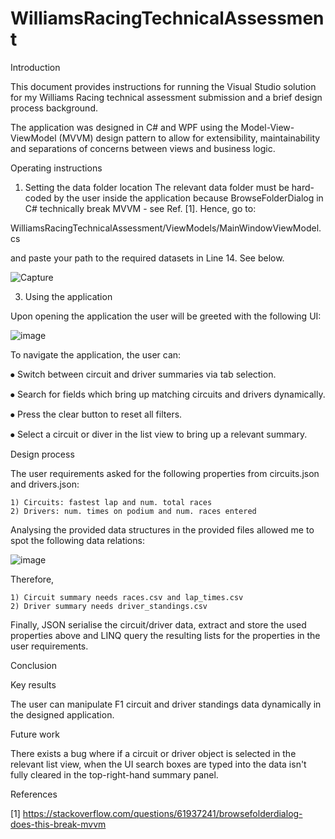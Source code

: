 # WilliamsRacingTechnicalAssessment

Introduction

This document provides instructions for running the Visual Studio solution for my Williams Racing technical assessment submission and a brief design process background. 

The application was designed in C# and WPF using the Model-View-ViewModel (MVVM) design pattern to allow for extensibility, maintainability and separations of concerns between views and business logic.

Operating instructions

1) Setting the data folder location
The relevant data folder must be hard-coded by the user inside the application because BrowseFolderDialog in C# technically break MVVM - see Ref. [1]. Hence, go to:

WilliamsRacingTechnicalAssessment/ViewModels/MainWindowViewModel.cs

and paste your path to the required datasets in Line 14. See below. 

![Capture](https://github.com/user-attachments/assets/9ddd0f68-30b0-41f0-8cc2-f7b920811efd)

3) Using the application
   
Upon opening the application the user will be greeted with the following UI:

![image](https://github.com/user-attachments/assets/9271ad5c-a5fa-4ce2-903c-fe8e8771ebcc)

To navigate the application, the user can:

⦁	Switch between circuit and driver summaries via tab selection.

⦁	Search for fields which bring up matching circuits and drivers dynamically. 

⦁	Press the clear button to reset all filters. 

⦁	Select a circuit or diver in the list view to bring up a relevant summary.

Design process

The user requirements asked for the following properties from circuits.json and drivers.json:

	1) Circuits: fastest lap and num. total races
	2) Drivers: num. times on podium and num. races entered
 
Analysing the provided data structures in the provided files allowed me to spot the following data relations:

![image](https://github.com/user-attachments/assets/c798c7f8-c24e-4db7-8f29-ad9ce0b4114d)

Therefore, 

	1) Circuit summary needs races.csv and lap_times.csv 
	2) Driver summary needs driver_standings.csv

Finally, JSON serialise the circuit/driver data, extract and store the used properties above and LINQ query the resulting lists for the properties in the user requirements. 

Conclusion

Key results

The user can manipulate F1 circuit and driver standings data dynamically in the designed application. 

Future work

There exists a bug where if a circuit or driver object is selected in the relevant list view, when the UI search boxes are typed into the data isn't fully cleared in the top-right-hand summary panel.  

References

[1] https://stackoverflow.com/questions/61937241/browsefolderdialog-does-this-break-mvvm




